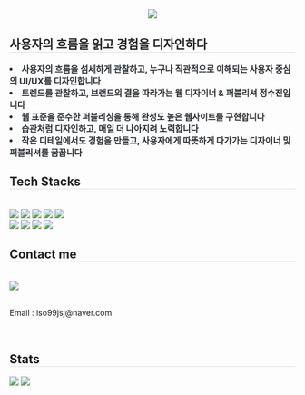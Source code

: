 <div align= "center">
    <img src="https://capsule-render.vercel.app/api?type=waving&color=gradient&height=240&text=Delicate%20Designer%20Sujin&animation=twinkling&fontColor=ffffff&fontSize=60" />
    </div>
    <div style="text-align: left;"> 
    <h2 style="border-bottom: 1px solid #d8dee4; color: #222222;"> 사용자의 흐름을 읽고 경험을 디자인하다  </h2>  
    <div style="font-weight: 700; font-size: 15px; text-align: left; color: #282d33;"> 
        <li> 사용자의 흐름을 섬세하게 관찰하고, 누구나 직관적으로 이해되는 사용자 중심의 UI/UX를 디자인합니다 </li>
        <li> 트렌드를 관찰하고, 브랜드의 결을 따라가는 웹 디자이너 & 퍼블리셔 정수진입니다 </li>
        <li> 웹 표준을 준수한 퍼블리싱을 통해 완성도 높은 웹사이트를 구현합니다 </li>
        <li> 습관처럼 디자인하고, 매일 더 나아지려 노력합니다 </li>
        <li> 작은 디테일에서도 경험을 만들고, 사용자에게 따뜻하게 다가가는 디자이너 및 퍼블리셔를 꿈꿉니다 </li>
    </div> 
    </div>
    <div style="text-align: left;">
    <h2 style="border-bottom: 1px solid #dddddd; color: #222222;"> Tech Stacks </h2> <br> 
    <div style="margin: ; text-align: left;" "text-align: left;"> <img src="https://img.shields.io/badge/Figma-F24E1E?style=flat&logo=Figma&logoColor=white">
          <img src="https://img.shields.io/badge/HTML5-E34F26?style=flat&logo=HTML5&logoColor=white">
          <img src="https://img.shields.io/badge/CSS3-1572B6?style=flat&logo=CSS3&logoColor=white">
          <img src="https://img.shields.io/badge/Javascript-F7DF1E?style=flat&logo=Javascript&logoColor=white">
          <img src="https://img.shields.io/badge/React-61DAFB?style=flat&logo=React&logoColor=white">
          <br/><img src="https://img.shields.io/badge/Sass-CC6699?style=flat&logo=Sass&logoColor=white">
          <img src="https://img.shields.io/badge/Slack-4A154B?style=flat&logo=Slack&logoColor=white">
          <img src="https://img.shields.io/badge/Github-181717?style=flat&logo=Github&logoColor=white">
          <img src="https://img.shields.io/badge/Git-F05032?style=flat&logo=Git&logoColor=white">
          </div>
    </div>
    <div style="text-align: left;">
    <h2 style="border-bottom: 1px solid #dddddd; color: #222222;"> Contact me </h2> <br> 
    <div style="text-align: left;"> <a href=https://www.instagram.com/studio.surok?igsh=aTI1cW56N3ZyNG0=> <img src="https://img.shields.io/badge/Instagram-E4405F?style=flat&logo=Instagram&logoColor=white&link=https://www.instagram.com/studio.surok?igsh=aTI1cW56N3ZyNG0="> </a>
          </div>  <br> 
    <div style="text-align: left;"> <p>Email : iso99jsj@naver.com</p>
          </div>  <br> 
    <div style="text-align: left;">  </div> 
    </div>
    <div style="text-align: left;"> 
    <h2 style="border-bottom: 1px solid #dddddd; color: #22222;"> Stats </h2> <div style="text-align: left;"> <img src="https://github-readme-stats.vercel.app/api?username=ssu09090&bg_color=180,00000000,&title_color=000000&text_color=000000"
         /> <img src="https://github-readme-stats.vercel.app/api/top-langs/?username=ssu09090&layout=compact&bg_color=180,00000000,&title_color=000000&text_color=000000"
           /> </div> 
    </div>
    
